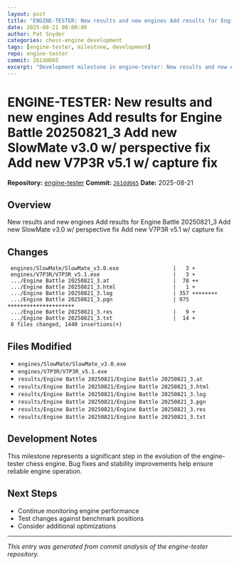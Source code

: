 ```yaml
---
layout: post
title: "ENGINE-TESTER: New results and new engines Add results for Engine Battle 20250821_3 Add new SlowMate v3.0 w/ perspective fix Add new V7P3R v5.1 w/ capture fix"
date: 2025-08-21 00:00:00 
author: Pat Snyder
categories: chess-engine development
tags: [engine-tester, milestone, development]
repo: engine-tester
commit: 261dd665
excerpt: "Development milestone in engine-tester: New results and new engines Add results for Engine Battle 20250821_3 Add new SlowMate v3.0 w/ perspective fix Add new V7P3R v5.1 w/ capture fix"
---
```


# ENGINE-TESTER: New results and new engines Add results for Engine Battle 20250821_3 Add new SlowMate v3.0 w/ perspective fix Add new V7P3R v5.1 w/ capture fix

**Repository:** [engine-tester](https://github.com/pssnyder/engine-tester)
**Commit:** [`261dd665`](https://github.com/pssnyder/engine-tester/commit/261dd6658e7f92f8fa82a54667db18d6cb3d9f79)
**Date:** 2025-08-21

## Overview

New results and new engines Add results for Engine Battle 20250821_3 Add new SlowMate v3.0 w/ perspective fix Add new V7P3R v5.1 w/ capture fix

## Changes

```
 engines/SlowMate/SlowMate_v3.0.exe                 |   3 +
 engines/V7P3R/V7P3R_v5.1.exe                       |   3 +
 .../Engine Battle 20250821_3.at                    |  78 ++
 .../Engine Battle 20250821_3.html                  |   1 +
 .../Engine Battle 20250821_3.log                   | 357 ++++++++
 .../Engine Battle 20250821_3.pgn                   | 975 +++++++++++++++++++++
 .../Engine Battle 20250821_3.res                   |   9 +
 .../Engine Battle 20250821_3.txt                   |  14 +
 8 files changed, 1440 insertions(+)
```

## Files Modified

- `engines/SlowMate/SlowMate_v3.0.exe`
- `engines/V7P3R/V7P3R_v5.1.exe`
- `results/Engine Battle 20250821/Engine Battle 20250821_3.at`
- `results/Engine Battle 20250821/Engine Battle 20250821_3.html`
- `results/Engine Battle 20250821/Engine Battle 20250821_3.log`
- `results/Engine Battle 20250821/Engine Battle 20250821_3.pgn`
- `results/Engine Battle 20250821/Engine Battle 20250821_3.res`
- `results/Engine Battle 20250821/Engine Battle 20250821_3.txt`

## Development Notes

This milestone represents a significant step in the evolution of the engine-tester chess engine. Bug fixes and stability improvements help ensure reliable engine operation.

## Next Steps

- Continue monitoring engine performance
- Test changes against benchmark positions
- Consider additional optimizations

---

*This entry was generated from commit analysis of the engine-tester repository.*
